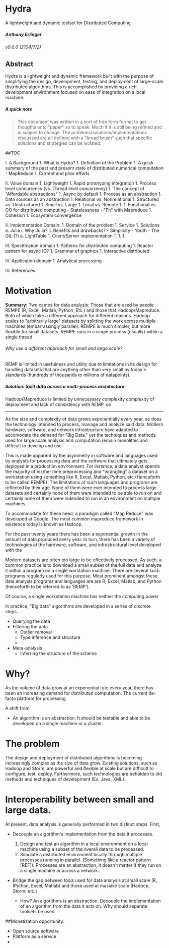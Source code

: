 # Hydra

A lightweight and dynamic toolset for Distributed Computing


##### Anthony Erlinger
######  v0.0.0 (2104/7/2)


## Abstract

Hydra is a lightweight and dynamic framework built with the purpose 
of simplifying the design, development, testing, 
and deployment of large-scale distributed algorithms. This is
accomplished by providing a rich development environment focused 
on ease of integration on a local machine.


##### A quick note

> This document was written in a sort of free form format to get
> thoughts onto "paper" so to speak. Much if it is still being refined and
> is subject to change. The problems/solutions/implementations discussed are all
> defined with a "broad brush" such that specific solutions and strategies can be isolated.


##TOC

  I. A Background
    1. What is Hydra?
    1. Definition of the Problem
    1. A quick summary of the past and present state of distributed
       numerical computation
      - MapReduce
    1. Current and prior efforts

  II. Value domain
    1. Lightweight
    1. Rapid prototyping integration
    1. Process level concurrency (vs. Thread level concurrency)
    1. The concept of "Affordable abstractions"
      1. Async by default
      1. Process as an abstraction
      1. Data sources as an abstraction
        1. Relational vs. Nonrelational
        1. Structured vs. Unstructured
        1. Small vs. Large
        1. Local vs. Remote
        1. 
    1. Functional vs. OO for distributed computing
      - Statelessness
      - "Fit" with Mapreduce
    1. Cohesion
    1. Ecosystem convergence

  II. Implementation Domain: 
    1. Domain of the problem
    1. Service 
    1. Solutions
      a. Julia
        i. Why Julia?
        ii. Benefits and drawbacks?
          - Simplicity
          - Youth
          - The GIL (?)
      a. LightTable
    1. Client/Server implementation
      1. 
    1. 
    1. 

  III. Specification domain
    1. Patterns for distributed computing
      1. Reactor pattern for async IO?
    1. Grammar of graphics
    1. Interactive distributed 
    
  IV. Application domain
    1. Analytical processing

  IV. References


# Motivation

**Summary:** Two camps for data analysis: Those that are used by people REMPE (R, Excel, Matlab,
Python, Etc.) and those that Hadoop/Mapreduce. Both of which
take a different approach for different reasons. Hadoop scales to
"arbitrarily large" datasets by splitting the work across multiple
machines (embarrassingly parallel). REMPE is much simpler, but more
flexible for small datasets. REMPE runs in a single process
(usually) within a single thread.

###### Why use a different approach for small and large scale?

REMP is limited in usefulness and utility due to
limitations in its design for handling datasets that are anything other
than very small by today's standards (hundreds of thousands to millions
of datapoints).

##### Solution: Split data across a multi-process architecture

Hadoop/Mapreduce is limited by unnecessary complexity complexity of
deployment and lack of consistency with REMP. 
oo



---

As the size and complexity of data grows exponentially every year, so does the
technology intended to process, manage and analyze said data. Modern
hardware, software, and network infrastructure have adapted to
accomodate the demand for "Big Data," yet the techniques and methods
used for large scale analysis and computation remain monolithic and
difficult to develop and use.

This is made apparent by the asymmetry in software and languages used by analysts for
processing data and the software that ultimately gets deployed in a
production environment. For instance, a data analyst spends the
majority of his/her time preprocessing and
"wrangling" a dataset on a workstation using something like R, Excel,
Matlab, Python, etc (Henceforth to be called REMPE). The limitations of
such languages and programs are reflected by their age. None of them
were ever intended to process large datasets and certainly none of them
were intended to be able to run on and certainly none of them were
indended to run in an environment on multiple machines.

To accommodate for these need, a paradigm called "Map Reduce" was
developed at Google. The most common mapreduce framework in existence
today is known as Hadoop.


For the past twenty years there has been a exponential growth in the
amount of data produced every year. In turn, there has been a variety of
technologies at the hardware, software, and infrastructural level
developed with the 

Modern datasets are often too large to be effectively processed. 
As such, a common practice is to download a small subset of the
full data and analyze it within a program on a single worstation
machine. There are several such programs regularly used for this
purpose. Most prominent amongst these data analysis programs and
languages are are R, Excel, Matlab, and Python (henceforth to be referred to as 'REMP').

Of course, a single workstation machine has neither the computing power

In practice, "Big data" algorithms are developed in a series of discrete
steps. 

  - Querying the data
  - Filtering the data
    - Outlier removal
    - Type inference and structure
    - 
  - Meta-analysis
    - Inferring the structure of the schema




# Why?

As the volume of data grow at an exponential rate every year,
there has been an increasing demand for distributed computation. The
current de-facto platform for processing 

A shift from 

 - An algorithm is an abstraction. It should be testable and able to be
developed on a single machine or a cluster. 


# The problem

The design and deployment of distributed algorithms is becoming
increasingly complex as the size of data grow. Existing solutions, such
as Hadoop and Storm, are powerful and flexible at scale but are
difficult to configure, test, deploy. Furthermore, such technologies are
beholden to old methods and techniques of development (Ex. Java, XML). 

# Interoperability between small and large data.

At present, data analysis is generally performed in two distinct steps.
First,   

  - Decouple an algorithm's implementation from the data it processes.
    1. Design and test an algorithm in a local environment on a local
machine using a subset of the overall data to be processed.
    2. Simulate a distributed environment locally through multiple
processes running in parallel. (Something like a reactor pattern [REF]).
Processes are an abstraction, it doesn't matter if they run on a single
machine or across a network.

  - Bridge the gap between tools used for data analysis at small scale
(R, IPython, Excel, Matlab) and those used at massive scale (Hadoop,
Storm, etc.)
    - How? An algorithms is an abstraction. Decouple the implementation
of an algorithm from the data it acts on. Why should separate toolsets
be used 

##Monetization opportunity:
  - Open source software
  - Platform as a service
  - 


